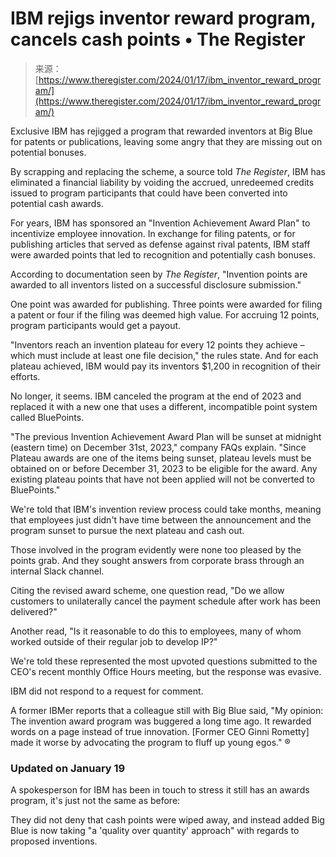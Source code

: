 <!--yml
category: 未分类
date: 2024-05-27 14:53:51
-->

# IBM rejigs inventor reward program, cancels cash points • The Register

> 来源：[https://www.theregister.com/2024/01/17/ibm_inventor_reward_program/](https://www.theregister.com/2024/01/17/ibm_inventor_reward_program/)

Exclusive IBM has rejigged a program that rewarded inventors at Big Blue for patents or publications, leaving some angry that they are missing out on potential bonuses.

By scrapping and replacing the scheme, a source told *The Register*, IBM has eliminated a financial liability by voiding the accrued, unredeemed credits issued to program participants that could have been converted into potential cash awards.

For years, IBM has sponsored an "Invention Achievement Award Plan" to incentivize employee innovation. In exchange for filing patents, or for publishing articles that served as defense against rival patents, IBM staff were awarded points that led to recognition and potentially cash bonuses.

According to documentation seen by *The Register*, "Invention points are awarded to all inventors listed on a successful disclosure submission."

One point was awarded for publishing. Three points were awarded for filing a patent or four if the filing was deemed high value. For accruing 12 points, program participants would get a payout.

﻿﻿"Inventors reach an invention plateau for every 12 points they achieve – which must include at least one file decision," the rules state. And for each plateau achieved, IBM would pay its inventors $1,200 in recognition of their efforts.

No longer, it seems. IBM canceled the program at the end of 2023 and replaced it with a new one that uses a different, incompatible point system called BluePoints.

"The previous Invention Achievement Award Plan will be sunset at midnight (eastern time) on December 31st, 2023," company FAQs explain. "Since Plateau awards are one of the items being sunset, plateau levels must be obtained on or before December 31, 2023 to be eligible for the award. Any existing plateau points that have not been applied will not be converted to BluePoints."

We're told that IBM's invention review process could take months, meaning that employees just didn't have time between the announcement and the program sunset to pursue the next plateau and cash out.

Those involved in the program evidently were none too pleased by the points grab. And they sought answers from corporate brass through an internal Slack channel.

Citing the revised award scheme, one question read, "Do we allow customers to unilaterally cancel the payment schedule after work has been delivered?"

Another read, "Is it reasonable to do this to employees, many of whom worked outside of their regular job to develop IP?"

We're told these represented the most upvoted questions submitted to the CEO's recent monthly Office Hours meeting, but the response was evasive.

IBM did not respond to a request for comment.

A former IBMer reports that a colleague still with Big Blue said, "My opinion: The invention award program was buggered a long time ago. It rewarded words on a page instead of true innovation. [Former CEO Ginni Rometty] made it worse by advocating the program to fluff up young egos." ®

### Updated on January 19

A spokesperson for IBM has been in touch to stress it still has an awards program, it's just not the same as before:

They did not deny that cash points were wiped away, and instead added Big Blue is now taking "a 'quality over quantity' approach" with regards to proposed inventions.